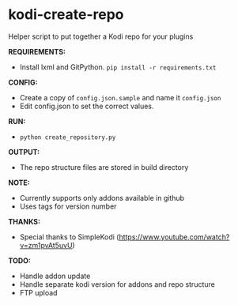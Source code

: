 # kodi-create-repo
Helper script to put together a Kodi repo for your plugins

**REQUIREMENTS:**
- Install lxml and GitPython. ``` pip install -r requirements.txt ```

**CONFIG:**
- Create a copy of ```config.json.sample``` and name it ```config.json```
- Edit config.json to set the correct values.

**RUN:**
- ```python create_repository.py```

**OUTPUT:**
- The repo structure files are stored in build directory

**NOTE:**
- Currently supports only addons available in github
- Uses tags for version number

**THANKS:**
- Special thanks to SimpleKodi (https://www.youtube.com/watch?v=zm1pvAt5uvU)

**TODO:**
- Handle addon update
- Handle separate kodi version for addons and repo structure
- FTP upload
